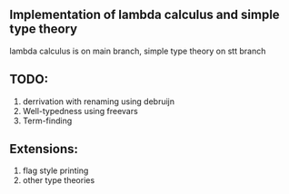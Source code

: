 Implementation of lambda calculus and simple type theory
--------------------------------------------------------
lambda calculus is on main branch, simple type theory on stt branch

## TODO:
1. derrivation with renaming using debruijn
1. Well-typedness using freevars
1. Term-finding

## Extensions:
1. flag style printing
1. other type theories
